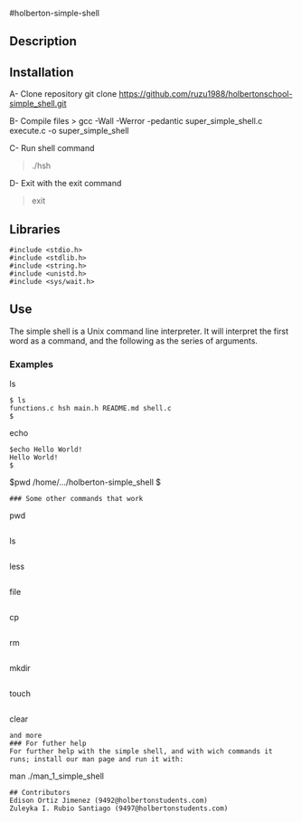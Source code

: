 #holberton-simple-shell
## Description

## Installation
 A- Clone repository
    git clone
    https://github.com/ruzu1988/holbertonschool-simple_shell.git

 B- Compile files
    > gcc -Wall -Werror -pedantic super_simple_shell.c execute.c -o super_simple_shell

 C- Run shell command
 > ./hsh

 D- Exit with the exit command
 > exit

## Libraries

    #include <stdio.h>
    #include <stdlib.h>
    #include <string.h>
    #include <unistd.h>
    #include <sys/wait.h>

## Use
The simple shell is a Unix command line interpreter.
It will interpret the first word as a command, and the following as the series of arguments.

### Examples
ls
```
$ ls
functions.c hsh main.h README.md shell.c
$
 ```
echo

    $echo Hello World!
    Hello World!
    $

$pwd
/home/.../holberton-simple_shell
$
```
### Some other commands that work
```
pwd
```
```
ls
```
```
less
```
```
file
```
```
cp
```
```
rm
```
```
mkdir
```
```
touch
```
```
clear
```
and more
### For futher help
For further help with the simple shell, and with wich commands it runs; install our man page and run it with:
```
man ./man_1_simple_shell
```
## Contributors
Edison Ortiz Jimenez (9492@holbertonstudents.com)
Zuleyka I. Rubio Santiago (9497@holbertonstudents.com)


